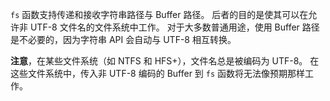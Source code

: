 <!-- YAML
added: v6.0.0
-->

`fs` 函数支持传递和接收字符串路径与 Buffer 路径。
后者的目的是使其可以在允许非 UTF-8 文件名的文件系统中工作。
对于大多数普通用途，使用 Buffer 路径是不必要的，因为字符串 API 会自动与 UTF-8 相互转换。

**注意**，在某些文件系统（如 NTFS 和 HFS+），文件名总是被编码为 UTF-8。
在这些文件系统中，传入非 UTF-8 编码的 Buffer 到 `fs` 函数将无法像预期那样工作。

